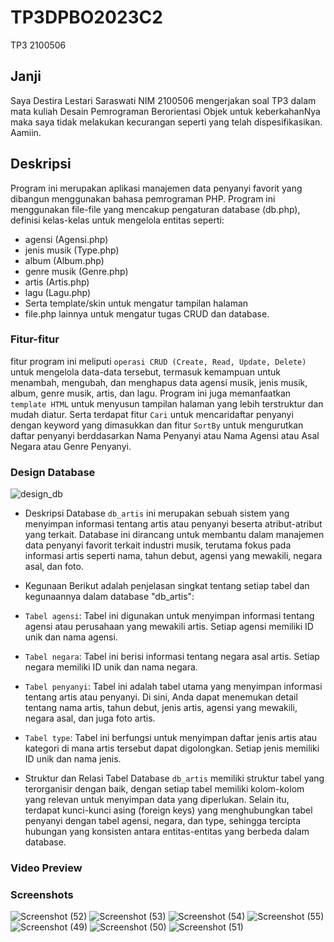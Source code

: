 # TP3DPBO2023C2
TP3 2100506

## Janji
Saya Destira Lestari Saraswati NIM 2100506 mengerjakan soal TP3 dalam mata kuliah Desain Pemrograman Berorientasi Objek untuk keberkahanNya maka saya tidak melakukan kecurangan seperti yang telah dispesifikasikan. Aamiin.

## Deskripsi
Program ini merupakan aplikasi manajemen data penyanyi favorit yang dibangun menggunakan bahasa pemrograman PHP. Program ini menggunakan file-file yang mencakup pengaturan database (db.php), definisi kelas-kelas untuk mengelola entitas seperti:
 - agensi (Agensi.php)
 - jenis musik (Type.php)
 - album (Album.php)
 - genre musik (Genre.php)
 - artis (Artis.php)
 - lagu (Lagu.php)
 - Serta template/skin untuk mengatur tampilan halaman
 - file.php lainnya untuk mengatur tugas CRUD dan database. 
 
### Fitur-fitur
fitur program ini meliputi `operasi CRUD (Create, Read, Update, Delete)` untuk mengelola data-data tersebut, termasuk kemampuan untuk menambah, mengubah, dan menghapus data agensi musik, jenis musik, album, genre musik, artis, dan lagu. Program ini juga memanfaatkan `template HTML` untuk menyusun tampilan halaman yang lebih terstruktur dan mudah diatur. Serta terdapat fitur `Cari` untuk mencaridaftar penyanyi dengan keyword yang dimasukkan dan fitur `SortBy` untuk mengurutkan daftar penyanyi berddasarkan Nama Penyanyi atau Nama Agensi atau Asal Negara atau Genre Penyanyi.

### Design Database
![design_db](https://github.com/desttari/TP3DPBO2023C2/assets/100773981/9e46cc67-5b23-43ee-a991-3e138ffcd502)

* Deskripsi
Database `db_artis` ini merupakan sebuah sistem yang menyimpan informasi tentang artis atau penyanyi beserta atribut-atribut yang terkait. Database ini dirancang untuk membantu dalam manajemen data penyanyi favorit terkait industri musik, terutama fokus pada informasi artis seperti nama, tahun debut, agensi yang mewakili, negara asal, dan foto.

* Kegunaan
Berikut adalah penjelasan singkat tentang setiap tabel dan kegunaannya dalam database "db_artis":

- `Tabel agensi`: Tabel ini digunakan untuk menyimpan informasi tentang agensi atau perusahaan yang mewakili artis. Setiap agensi memiliki ID unik dan nama agensi.

- `Tabel negara`: Tabel ini berisi informasi tentang negara asal artis. Setiap negara memiliki ID unik dan nama negara.

- `Tabel penyanyi`: Tabel ini adalah tabel utama yang menyimpan informasi tentang artis atau penyanyi. Di sini, Anda dapat menemukan detail tentang nama artis, tahun debut, jenis artis, agensi yang mewakili, negara asal, dan juga foto artis.

- `Tabel type`: Tabel ini berfungsi untuk menyimpan daftar jenis artis atau kategori di mana artis tersebut dapat digolongkan. Setiap jenis memiliki ID unik dan nama jenis.

* Struktur dan Relasi Tabel
Database `db_artis` memiliki struktur tabel yang terorganisir dengan baik, dengan setiap tabel memiliki kolom-kolom yang relevan untuk menyimpan data yang diperlukan. Selain itu, terdapat kunci-kunci asing (foreign keys) yang menghubungkan tabel penyanyi dengan tabel agensi, negara, dan type, sehingga tercipta hubungan yang konsisten antara entitas-entitas yang berbeda dalam database.

### Video Preview


### Screenshots

![Screenshot (52)](https://github.com/desttari/TP3DPBO2023C2/assets/100773981/0166918e-b708-4fe1-b63e-d7c66fd53f86)
![Screenshot (53)](https://github.com/desttari/TP3DPBO2023C2/assets/100773981/f6ca0528-237b-4169-b3fd-f1aed052f0bb)
![Screenshot (54)](https://github.com/desttari/TP3DPBO2023C2/assets/100773981/ad1917be-8a58-4c27-abf8-22ebc08ff8aa)
![Screenshot (55)](https://github.com/desttari/TP3DPBO2023C2/assets/100773981/ad8ccf21-8578-40c6-944e-03c066b859d8)
![Screenshot (49)](https://github.com/desttari/TP3DPBO2023C2/assets/100773981/2062b987-27e5-45a4-9659-fd3ec1fcdb14)
![Screenshot (50)](https://github.com/desttari/TP3DPBO2023C2/assets/100773981/be521a93-0c3e-4671-ba4d-f0870b083cdd)
![Screenshot (51)](https://github.com/desttari/TP3DPBO2023C2/assets/100773981/796687b5-051a-4aa9-92de-c6f1a4b198a0)
